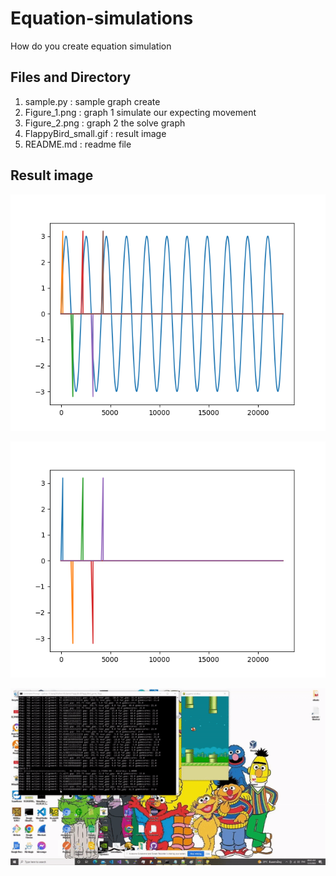 # Equation-simulations
How do you create equation simulation

## Files and Directory ##
1. sample.py : sample graph create
2. Figure_1.png : graph 1 simulate our expecting movement 
3. Figure_2.png : graph 2 the solve graph
4. FlappyBird_small.gif : result image
5. README.md : readme file

## Result image ##

![Alt text](https://github.com/jkaewprateep/Equation-simulations/blob/main/Figure_1.png?raw=true "Title")

![Alt text](https://github.com/jkaewprateep/Equation-simulations/blob/main/Figure_2.png?raw=true "Title")

![Alt text](https://github.com/jkaewprateep/Equation-simulations/blob/main/FlappyBird_small.gif?raw=true "Title")

